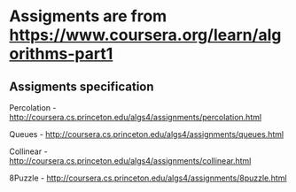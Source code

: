 # Assigments are from https://www.coursera.org/learn/algorithms-part1

## Assigments specification

Percolation - http://coursera.cs.princeton.edu/algs4/assignments/percolation.html

Queues - http://coursera.cs.princeton.edu/algs4/assignments/queues.html

Collinear - http://coursera.cs.princeton.edu/algs4/assignments/collinear.html

8Puzzle - http://coursera.cs.princeton.edu/algs4/assignments/8puzzle.html
